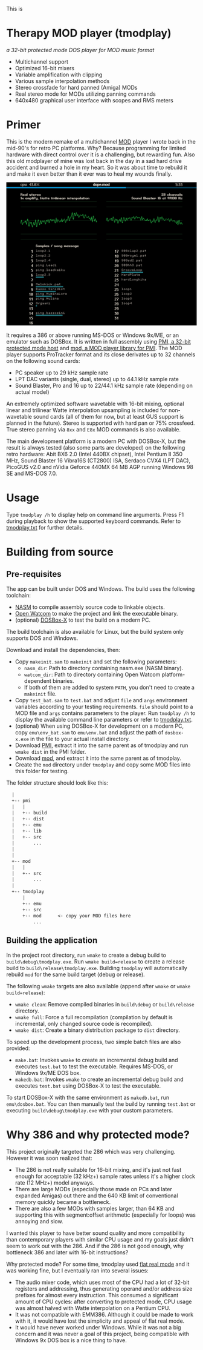This is

Therapy MOD player (tmodplay)
=============================

_a 32-bit protected mode DOS player for MOD music format_

- Multichannel support
- Optimized 16-bit mixers
- Variable amplification with clipping
- Various sample interpolation methods
- Stereo crossfade for hard panned (Amiga) MODs
- Real stereo mode for MODs utilizing panning commands
- 640x480 graphical user interface with scopes and RMS meters


# Primer

This is the modern remake of a multichannel [MOD](https://en.wikipedia.org/wiki/MOD_(file_format)) player I wrote back in the mid-90's for retro PC platforms. Why? Because programming for limited hardware with direct control over it is a challenging, but rewarding fun. Also this old modplayer of mine was lost back in the day in a sad hard drive accident and burned a hole in my heart. So it was about time to rebuild it and make it even better than it ever was to heal my wounds finally.

![Screenshot playing dope.mod](tmodplay.png)

It requires a 386 or above running MS-DOS or Windows 9x/ME, or an emulator such as DOSBox. It is written in full assembly using [PMI, a 32-bit protected mode host](https://github.com/a11599/pmi) and [mod, a MOD player library for PMI](https://github.com/a11599/mod). The MOD player supports ProTracker format and its close derivates up to 32 channels on the following sound cards:

- PC speaker up to 29 kHz sample rate
- LPT DAC variants (single, dual, stereo) up to 44.1 kHz sample rate
- Sound Blaster, Pro and 16 up to 22/44.1 kHz sample rate (depending on actual model)

An extremely optimized software wavetable with 16-bit mixing, optional linear and trilinear Watte interpolation upsampling is included for non-wavetable sound cards (all of them for now, but at least GUS support is planned in the future). Stereo is supported with hard pan or 75% crossfeed. True stereo panning via `8xx` and `E8x` MOD commands is also available.

The main development platform is a modern PC with DOSBox-X, but the result is always tested (also some parts are developed) on the following retro hardware: Abit BX6 2.0 (Intel 440BX chipset), Intel Pentium II 350 MHz, Sound Blaster 16 Vibra16S (CT2800) ISA, Serdaco CVX4 (LPT DAC), PicoGUS v2.0 and nVidia Geforce 440MX 64 MB AGP running Windows 98 SE and MS-DOS 7.0.


# Usage

Type `tmodplay /h` to display help on command line arguments. Press F1 during playback to show the supported keyboard commands. Refer to [tmodplay.txt](tmodplay.txt) for further details.


# Building from source

## Pre-requisites

The app can be built under DOS and Windows. The build uses the following toolchain:

- [NASM](https://www.nasm.us/) to compile assembly source code to linkable objects.
- [Open Watcom](http://www.openwatcom.org/) to make the project and link the executable binary.
- (optional) [DOSBox-X](https://dosbox-x.com/) to test the build on a modern PC.

The build toolchain is also available for Linux, but the build system only supports DOS and Windows.

Download and install the dependencies, then:

- Copy `makeinit.sam` to `makeinit` and set the following parameters:
  - `nasm_dir`: Path to directory containing nasm.exe (NASM binary).
  - `watcom_dir`: Path to directory containing Open Watcom platform-dependent binaries.
  - If both of them are added to system `PATH`, you don't need to create a `makeinit` file.
- Copy `test_bat.sam` to `test.bat` and adjust `file` and `args` environment variables according to your testing requirements. `file` should point to a MOD file and `args` contains parameters to the player. Run `tmodplay /h` to display the available command line parameters or refer to [tmodplay.txt](tmodplay.txt).
- (optional) When using DOSBox-X for development on a modern PC, copy `emu\env_bat.sam` to `emu\env.bat` and adjust the path of `dosbox-x.exe` in the file to your actual install directory.
- Download [PMI](https://github.com/a11599/pmi), extract it into the same parent as of tmodplay and run `wmake dist` in the PMI folder.
- Download [mod](https://github.com/a11599/mod), and extract it into the same parent as of tmodplay.
- Create the `mod` directory under `tmodplay` and copy some MOD files into this folder for testing.

The folder structure should look like this:

```
  |
  +-- pmi
  |   |
  |   +-- build
  |   +-- dist
  |   +-- emu
  |   +-- lib
  |   +-- src
  |       ...
  |
  |
  +-- mod
  |   |
  |   +-- src
  |       ...
  |
  +-- tmodplay
      |
      +-- emu
      +-- src
      +-- mod      <- copy your MOD files here
          ...
```

## Building the application

In the project root directory, run `wmake` to create a debug build to `build\debug\tmodplay.exe`. Run `wmake build=release` to create a release build to `build\release\tmodplay.exe`. Building `tmodplay` will automatically rebuild `mod` for the same build target (debug or release).

The following `wmake` targets are also available (append after `wmake` or `wmake build=release`):

- `wmake clean`: Remove compiled binaries in `build\debug` or `build\release` directory.
- `wmake full`: Force a full recompilation (compilation by default is incremental, only changed source code is recompiled).
- `wmake dist`: Create a binary distribution package to `dist` directory.

To speed up the development process, two simple batch files are also provided:

- `make.bat`: Invokes `wmake` to create an incremental debug build and executes `test.bat` to test the executable. Requires MS-DOS, or Windows 9x/ME DOS box.
- `makedb.bat`: Invokes `wmake` to create an incremental debug build and executes `test.bat` using DOSBox-X to test the executable.

To start DOSBox-X with the same environment as `makedb.bat`, run `emu\dosbox.bat`. You can then manually test the build by running `test.bat` or executing `build\debug\tmodplay.exe` with your custom parameters.


# Why 386 and why protected mode?

This project originally targeted the 286 which was very challenging. However it was soon realized that:

- The 286 is not really suitable for 16-bit mixing, and it's just not fast enough for acceptable (32 kHz+) sample rates unless it's a higher clock rate (12 MHz+) model anyways.
- There are large MODs (especially those made on PCs and later expanded Amigas) out there and the 640 KB limit of conventional memory quickly became a bottleneck.
- There are also a few MODs with samples larger, than 64 KB and supporting this with segment:offset arithmetic (especially for loops) was annoying and slow.

I wanted this player to have better sound quality and more compatibility than contemporary players with similar CPU usage and my goals just didn't seem to work out with the 286. And if the 286 is not good enough, why bottleneck 386 and later with 16-bit instructions?

Why protected mode? For some time, tmodplay used [flat real mode](https://en.wikipedia.org/wiki/Unreal_mode) and it was working fine, but I eventually ran into several issues:

- The audio mixer code, which uses most of the CPU had a lot of 32-bit registers and addressing, thus generating operand and/or address size prefixes for almost every instruction. This consumed a significant amount of CPU cycles: after converting to protected mode, CPU usage was almost halved with Watte interpolation on a Pentium CPU.
- It was not compatible with EMM386. Although it could be made to work with it, it would have lost the simplicity and appeal of flat real mode.
- It would have never worked under Windows. While it was not a big concern and it was never a goal of this project, being compatible with Windows 9x DOS box is a nice thing to have.